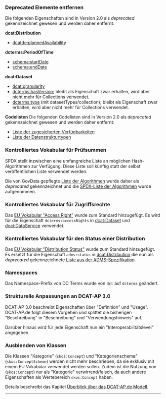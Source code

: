 ### Deprecated Elemente entfernen

Die folgenden Eigenschaften sind in Version 2.0 als _deprecated_ gekennzeichnet gewesen und werden daher entfernt:

**dcat:Distribution**
 - [dcatde:plannedAvailability](https://www.dcat-ap.de/def/dcatde/2.0/spec/#distribution-verfugbarkeit-deprecated)

**dcterms:PeriodOfTime**
 - [schema:startDate](https://www.dcat-ap.de/def/dcatde/2.0/spec/#zeitraum-startzeitpunkt)
 - [schema:endDate](https://www.dcat-ap.de/def/dcatde/2.0/spec/#zeitraum-endzeitpunkt)

**dcat:Dataset**
 - [dcat:granularity](https://www.dcat-ap.de/def/dcatde/2.0/spec/#datensatz-abgedeckte-zeitliche-granularitat-deprecated)
 - [dcterms:hasVersion](https://www.dcat-ap.de/def/dcatde/2.0/spec/#datensatz-weitere-version); bleibt als Eigenschaft zwar erhalten, wird aber nicht mehr für Collections verwendet.
 - [dcterms:type](https://www.dcat-ap.de/def/dcatde/2.0/spec/#datensatz-typ) (mit datasetTypes/collection); bleibt als Eigenschaft zwar erhalten, wird aber nicht mehr für Collections verwendet.

**Codelisten**
Die folgenden Codelisten sind in Version 2.0 als _deprecated_ gekennzeichnet gewesen und werden daher entfernt:

 - [Liste der zugesicherten Verfügbarkeiten](https://www.dcat-ap.de/def/dcatde/2.0/spec/#kv-planned-availability)
 - [Liste der Datenstrukturtypen](https://www.dcat-ap.de/def/dcatde/2.0/spec/#kv-dataset-type)

### Kontrolliertes Vokabular für Prüfsummen

SPDX stellt inzwischen eine umfangreiche Liste an möglichen Hash-Algorithmen zur Verfügung. Diese Liste soll künftig statt der selbst veröffentlichen Liste verwendet werden.

Die von GovData gepflegte [Liste der Algorithmen](#kv-hash-algorithms-deprecated) wurde daher als _deprecated_ gekennzeichnet und die [SPDX-Liste der Algorithmen](#kv-hash-algorithms) wurde aufgenommen.

### Kontrolliertes Vokabular für Zugriffsrechte

Das [EU Vokabular "Access Right"](#kv-access-right) wurde zum Standard hinzugefügt. Es wird für die Eigenschaft `dcterms:accessRights` in [dcat:Dataset](#datensatz-grad-zuganglichkeit) und [dcat:DataService](#datenservice-grad-zuganglichkeit) verwendet.

### Kontrolliertes Vokabular für den Status einer Distribution

Das [EU Vokabular "Distribution Status"](#kv-distribution-status) wurde zum Standard hinzugefügt. Es ersetzt für die Eigenschaft `adms:status` in [dcat:Distribution](#distribution-status) die nun als _deprecated_ gekennzeichnete [Liste aus der ADMS-Spezifikation](#kv-adms-status).

### Namespaces

Das Namespace-Prefix von DC Terms wurde von `dct` auf `dcterms` geändert.

### Strukturelle Anpassungen an DCAT-AP 3.0

DCAT-AP 3.0 beschreibt Eigenschaften über "Definition" und "Usage". DCAT-AP.de folgt diesem Vorgehen und splittet die bisherigen "Beschreibung" in "Beschreibung" und "Verwendungshinweis" auf.

Darüber hinaus wird für jede Eigenschaft nun ein "Interoperabilitätslevel" angegeben.

### Ausblenden von Klassen

Die Klassen "Kategorie" (`skos:Concept`) und "Kategorienschema" (`skos:ConceptScheme`) werden nicht mehr beschrieben, da sie exklusiv mit einem EU Vokabular verwendet werden sollen. Zudem ist die Nutzung von (`skos:Concept`) nur als "Kategorie" verwirrend/falsch, da auch andere Eigenschaften als Wertebereich `skos:Concept` haben.

Details beschreibt das Kapitel [Überblick über das DCAT-AP.de Modell](#ueberblick-datenmodell).

---